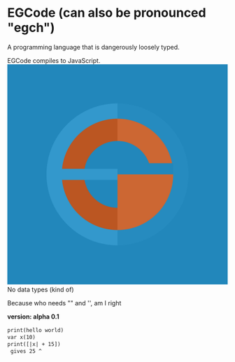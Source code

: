 # EGCode (can also be pronounced "egch")
A programming language that is dangerously loosely typed.

EGCode compiles to JavaScript.
![](logo.JPG)
No data types (kind of)

Because who needs "" and '', am I right

**version: alpha 0.1**

```EGCode
print(hello world)
var x(10)
print([|x| + 15])
 gives 25 ^